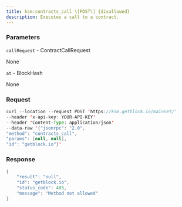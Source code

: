 ```yaml
---
title: ksm:contracts_call \[POST\] {disallowed}
description: Executes a call to a contract.
---
```


### Parameters


`callRequest` - ContractCallRequest

None

`at` - BlockHash

None

### Request

``` java
curl --location --request POST 'https://ksm.getblock.io/mainnet/'  
--header 'x-api-key: YOUR-API-KEY'  
--header 'Content-Type: application/json'  
--data-raw '{"jsonrpc": "2.0",
"method": "contracts_call",
"params": [null, null],
"id": "getblock.io"}'
```

###  Response

``` java
{
    "result": "null",
    "id": "getblock.io",
    "status_code": 405,
    "message": "Method not allowed"
}
```

